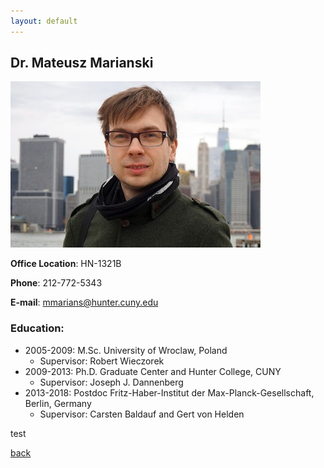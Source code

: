 ```yaml
---
layout: default
---
```


## Dr. Mateusz Marianski

![MM](/assets/img/MMarianski.jpg)


**Office Location**: HN-1321B

**Phone**: 212-772-5343

**E-mail**: mmarians@hunter.cuny.edu

### Education:

- 2005-2009: M.Sc. University of Wroclaw, Poland 
  - Supervisor: Robert Wieczorek
- 2009-2013: Ph.D. Graduate Center and Hunter College, CUNY 
  - Supervisor: Joseph J. Dannenberg
- 2013-2018: Postdoc Fritz-Haber-Institut der Max-Planck-Gesellschaft, Berlin, Germany 
  - Supervisor: Carsten Baldauf and Gert von Helden

test

[back](./)
